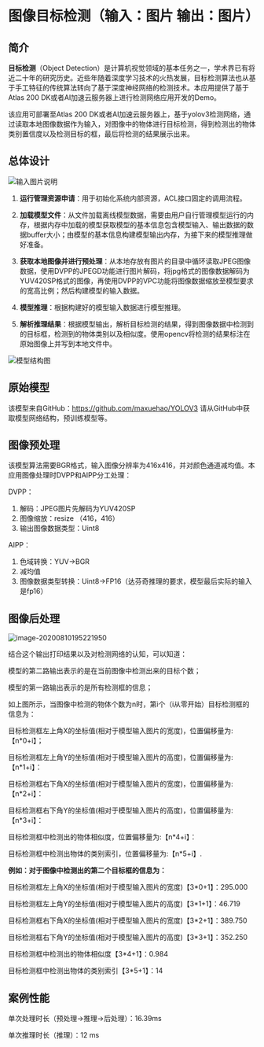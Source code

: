 # 图像目标检测（输入：图片 输出：图片）

## 简介

**目标检测**（Object Detection）是计算机视觉领域的基本任务之一，学术界已有将近二十年的研究历史。近些年随着深度学习技术的火热发展，目标检测算法也从基于手工特征的传统算法转向了基于深度神经网络的检测技术。本应用提供了基于Atlas 200 DK或者AI加速云服务器上进行检测网络应用开发的Demo。

该应用可部署至Atlas 200 DK或者AI加速云服务器上，基于yolov3检测网络，通过读取本地图像数据作为输入，对图像中的物体进行目标检测，得到检测出的物体类别置信度以及检测目标的框，最后将检测的结果展示出来。

## 总体设计


![输入图片说明](https://images.gitee.com/uploads/images/2020/0811/091631_097fef9d_5408865.png "1.png")


1. **运行管理资源申请**：用于初始化系统内部资源，ACL接口固定的调用流程。

2. **加载模型文件**：从文件加载离线模型数据，需要由用户自行管理模型运行的内存，根据内存中加载的模型获取模型的基本信息包含模型输入、输出数据的数据buffer大小；由模型的基本信息构建模型输出内存，为接下来的模型推理做好准备。

3. **获取本地图像并进行预处理**：从本地存放有图片的目录中循环读取JPEG图像数据，使用DVPP的JPEGD功能进行图片解码，将jpg格式的图像数据解码为YUV420SP格式的图像，再使用DVPP的VPC功能将图像数据缩放至模型要求的宽高比例；然后构建模型的输入数据。

4. **模型推理**：根据构建好的模型输入数据进行模型推理。

5. **解析推理结果**：根据模型输出，解析目标检测的结果，得到图像数据中检测到的目标框，检测到的物体类别以及相似度。使用opencv将检测的结果标注在原始图像上并写到本地文件中。





![模型结构图](https://images.gitee.com/uploads/images/2020/0805/095721_70b4f185_5395865.png "屏幕截图.png")

## 原始模型

该模型来自GitHub：https://github.com/maxuehao/YOLOV3 请从GitHub中获取模型网络结构，预训练模型等。

## 图像预处理

该模型算法需要BGR格式，输入图像分辨率为416x416，并对颜色通道减均值。本应用图像处理时DVPP和AIPP分工处理：

DVPP：

1. 解码：JPEG图片先解码为YUV420SP
2. 图像缩放：resize （416，416）
3. 输出图像数据类型：Uint8



AIPP：

1. 色域转换：YUV->BGR
2. 减均值
3. 图像数据类型转换：Uint8->FP16（达芬奇推理的要求，模型最后实际的输入是fp16）

## 图像后处理

![image-20200810195221950](C:\Users\Ly\AppData\Roaming\Typora\typora-user-images\image-20200810195221950.png)

结合这个输出打印结果以及对检测网络的认知，可以知道：

模型的第二路输出表示的是在当前图像中检测出来的目标个数；

模型的第一路输出表示的是所有检测框的信息；

如上图所示，当图像中检测的物体个数为n时，第i个（i从零开始）目标检测框的信息为：

目标检测框左上角X的坐标值(相对于模型输入图片的宽度)，位置偏移量为:【n*0+i】；

目标检测框左上角Y的坐标值(相对于模型输入图片的高度)，位置偏移量为:【n*1+i】：

目标检测框右下角X的坐标值(相对于模型输入图片的宽度)，位置偏移量为:【n*2+i】：

目标检测框右下角Y的坐标值(相对于模型输入图片的高度)，位置偏移量为:【n*3+i】：

目标检测框中检测出的物体相似度，位置偏移量为:【n*4+i】：

目标检测框中检测出物体的类别索引，位置偏移量为:【n*5+i】.

**例如：对于图像中检测出的第二个目标框的信息为：**

目标检测框左上角X的坐标值(相对于模型输入图片的宽度)【3*0+1】：295.000

目标检测框左上角Y的坐标值(相对于模型输入图片的高度)【3*1+1】：46.719

目标检测框右下角X的坐标值(相对于模型输入图片的宽度)【3*2+1】：389.750

目标检测框右下角Y的坐标值(相对于模型输入图片的高度)【3*3+1】：352.250

目标检测框中检测出的物体相似度【3*4+1】：0.984

目标检测框中检测出物体的类别索引【3*5+1】：14

## 案例性能

单次处理时长（预处理->推理->后处理）：16.39ms

单次推理时长（推理）：12 ms

